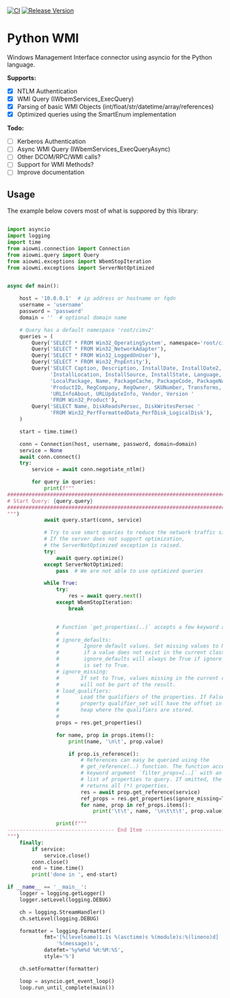 [![CI](https://github.com/cesbit/aiowmi/workflows/CI/badge.svg)](https://github.com/cesbit/aiowmi/actions)
[![Release Version](https://img.shields.io/github/release/cesbit/aiowmi)](https://github.com/cesbit/aiowmi/releases)


# Python WMI

Windows Management Interface connector using asyncio for the Python language.

**Supports:**
- [x] NTLM Authentication
- [x] WMI Query (IWbemServices_ExecQuery)
- [x] Parsing of basic WMI Objects (int/float/str/datetime/array/references)
- [x] Optimized queries using the SmartEnum implementation

**Todo:**
- [ ] Kerberos Authentication
- [ ] Async WMI Query (IWbemServices_ExecQueryAsync)
- [ ] Other DCOM/RPC/WMI calls?
- [ ] Support for WMI Methods?
- [ ] Improve documentation

## Usage

The example below covers most of what is suppored by this library:

```python

import asyncio
import logging
import time
from aiowmi.connection import Connection
from aiowmi.query import Query
from aiowmi.exceptions import WbemStopIteration
from aiowmi.exceptions import ServerNotOptimized


async def main():

    host = '10.0.0.1'  # ip address or hostname or fqdn
    username = 'username'
    password = 'password'
    domain = ''  # optional domain name

    # Query has a default namespace 'root/cimv2'
    queries = (
        Query('SELECT * FROM Win32_OperatingSystem', namespace='root/cimv2'),
        Query('SELECT * FROM Win32_NetworkAdapter'),
        Query('SELECT * FROM Win32_LoggedOnUser'),
        Query('SELECT * FROM Win32_PnpEntity'),
        Query('SELECT Caption, Description, InstallDate, InstallDate2, '
              'InstallLocation, InstallSource, InstallState, Language, '
              'LocalPackage, Name, PackageCache, PackageCode, PackageName, '
              'ProductID, RegCompany, RegOwner, SKUNumber, Transforms, '
              'URLInfoAbout, URLUpdateInfo, Vendor, Version '
              'FROM Win32_Product'),
        Query('SELECT Name, DiskReadsPersec, DiskWritesPersec '
              'FROM Win32_PerfFormattedData_PerfDisk_LogicalDisk'),
    )

    start = time.time()

    conn = Connection(host, username, password, domain=domain)
    service = None
    await conn.connect()
    try:
        service = await conn.negotiate_ntlm()

        for query in queries:
            print(f"""
###############################################################################
# Start Query: {query.query}
###############################################################################
""")
            await query.start(conn, service)

            # Try to use smart queries to reduce the network traffic size
            # If the server does not support optimization,
            # the ServerNotOptimized exception is raised.
            try:
                await query.optimize()
            except ServerNotOptimized:
                pass  # We are not able to use optimized queries

            while True:
                try:
                    res = await query.next()
                except WbemStopIteration:
                    break


                # Function `get_properties(..)` accepts a few keyword arguments:
                #
                # ignore_defaults:
                #        Ignore default values. Set missing values to None
                #        if a value does not exist in the current class.
                #        ignore_defaults will always be True if ignore_missing
                #        is set to True.
                # ignore_missing:
                #       If set to True, values missing in the current class
                #       will not be part of the result.
                # load_qualifiers:
                #       Load the qualifiers of the properties. If False, the
                #       property qualifier_set will have the offset in the
                #       heap where the qualifiers are stored.
                #
                props = res.get_properties()

                for name, prop in props.items():
                    print(name, '\n\t', prop.value)

                    if prop.is_reference():
                        # References can easy be queried using the
                        # get_reference(..) function. The function accepts a
                        # keyword argument `filter_props=[..]` with an optional
                        # list of properties to query. If omitted, the function
                        # returns all (*) properties.
                        res = await prop.get_reference(service)
                        ref_props = res.get_properties(ignore_missing=True)
                        for name, prop in ref_props.items():
                            print('\t\t', name, '\n\t\t\t', prop.value)

                print(f"""
----------------------------------- End Item ----------------------------------
""")
    finally:
        if service:
            service.close()
        conn.close()
        end = time.time()
        print('done in ', end-start)

if __name__ == '__main__':
    logger = logging.getLogger()
    logger.setLevel(logging.DEBUG)

    ch = logging.StreamHandler()
    ch.setLevel(logging.DEBUG)

    formatter = logging.Formatter(
            fmt='[%(levelname)1.1s %(asctime)s %(module)s:%(lineno)d] ' +
                '%(message)s',
            datefmt='%y%m%d %H:%M:%S',
            style='%')

    ch.setFormatter(formatter)

    loop = asyncio.get_event_loop()
    loop.run_until_complete(main())


```
